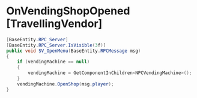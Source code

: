 <Badge type="danger" text="Carbon Compatible"/><Badge type="warning" text="Oxide Compatible"/>
# OnVendingShopOpened [TravellingVendor]
```csharp
[BaseEntity.RPC_Server]
[BaseEntity.RPC_Server.IsVisible(3f)]
public void SV_OpenMenu(BaseEntity.RPCMessage msg)
{
	if (vendingMachine == null)
	{
		vendingMachine = GetComponentInChildren<NPCVendingMachine>();
	}
	vendingMachine.OpenShop(msg.player);
}

```
